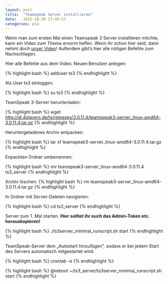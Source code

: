 ```yaml
---
layout: post
title:  "Teamspeak Server installieren"
date:   2015-10-30 17:49:57
categories: psa
---
```

Wenn man zum ersten Mal einen Teamspeak 3 Server installieren möchte, kann ein Video zum Thema ernorm helfen. Wenn ihr schon hier seid, dann nehmt doch <a href="https://youtu.be/8msVeGiFOX4">unser Video</a>! Außerdem gibt’s hier alle nötigen Befehle zum Nachschlagen.

Hier alle Befehle aus dem Video:
Neuen Benutzer anlegen:

{% highlight bash %}
adduser ts3
{% endhighlight %}

Als User ts3 einloggen:

{% highlight bash %}
su ts3
{% endhighlight %}

TeamSpeak 3-Server herunterladen:

{% highlight bash %}
wget http://dl.4players.de/ts/releases/3.0.11.4/teamspeak3-server_linux-amd64-3.0.11.4.tar.gz
{% endhighlight %}

Heruntergeladenes Archiv entpacken:

{% highlight bash %}
tar xf teamspeak3-server_linux-amd64-3.0.11.4.tar.gz
{% endhighlight %}

Enpackten Ordner umbenennen:

{% highlight bash %}
mv teamspeak3-server_linux-amd64-3.0.11.4 ts3_server
{% endhighlight %}

Archiv löschen:
{% highlight bash %}
rm teamspeak3-server_linux-amd64-3.0.11.4.tar.gz
{% endhighlight %}

In Ordner mit Server-Dateien navigieren:

{% highlight bash %}
cd ts3_server
{% endhighlight %}

Server zum 1. Mal starten. **Hier solltet ihr euch das Admin-Token etc. herauskopieren!**

{% highlight bash %}
./ts3server_minimal_runscript.sh start
{% endhighlight %}

TeamSpeak-Server dem „Autostart hinzufügen“, sodass er bei jedem Start des Servers automatisch mitgestartet wird:

{% highlight bash %}
crontab -e
{% endhighlight %}

{% highlight bash %}
@reboot ~/ts3_server/ts3server_minimal_runscript.sh start
{% endhighlight %}
